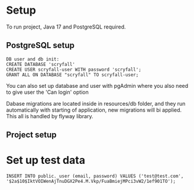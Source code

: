 # Setup

To run project, Java 17 and PostgreSQL required.

## PostgreSQL setup

```
DB user and db init:
CREATE DATABASE 'scryfall'
CREATE USER scryfall-user WITH password 'scryfall';
GRANT ALL ON DATABASE "scryfall" TO scryfall-user;
```

You can also set up database and user with pgAdmin where you also need to give user the 'Can login' option

Dabase migrations are located inside in resources/db folder, and they run automatically with starting of application,
new migrations will bi applied. This all is handled by flyway library.

## Project setup

# Set up test data

```
INSERT INTO public._user (email, password) VALUES ('test@test.com', '$2a$10$IktVOIWenAjTnuDGX2Pe4.M.Vkp/FuaBmiejMPci3vW2/1ef901TO'); 
```